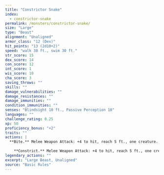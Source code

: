 ```yaml
---
title: "Constrictor Snake"
index:
  - constrictor-snake
permalink: /monsters/constrictor-snake/
size: "Large"
type: "Beast"
alignment: "Unaligned"
armor_class: "12 (Dex)"
hit_points: "13 (2d10+2)"
speed: "walk 30 ft., swim 30 ft."
str_score: 15
dex_score: 14
con_score: 12
int_score: 1
wis_score: 10
cha_score: 3
saving_throws: ""
skills: ""
damage_vulnerabilities: ""
damage_resistances: ""
damage_immunities: ""
condition_immunities: ""
senses: "Blindsight 10 ft., Passive Perception 10"
languages: ""
challenge_rating: 0.25
xp: 50
proficiency_bonus: "+2"
traits: ""
actions: |
  **Bite.** Melee Weapon Attack: +4 to hit, reach 5 ft., one creature. Hit: 5 (1d6 + 2) piercing damage.
    
    **Constrict.** Melee Weapon Attack: +4 to hit, reach 5 ft., one creature. Hit: 6 (1d8 + 2) bludgeoning damage, and the target is grappled (escape DC 14). Until this grapple ends, the creature is restrained, and the snake can't constrict another target.  
legendary_actions: ""
excerpt: "Large Beast, Unaligned"
source: "Basic Rules"
---
```

